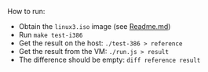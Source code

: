How to run:

- Obtain the `linux3.iso` image (see [Readme.md](../../Readme.md))
- Run `make test-i386`
- Get the result on the host: `./test-386 > reference`
- Get the result from the VM: `./run.js > result`
- The difference should be empty: `diff reference result`
